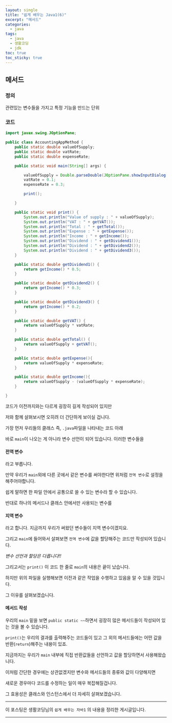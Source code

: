 ```yaml
---
layout: single
title: "쉽게 배우는 Java1(6)"
excerpt: "메서드"
categories:
  - java
tags:
  - java
  - 생활코딩
  - jdk
toc: true
toc_sticky: true
---
```


## 메서드

### 정의

관련있는 변수들을 가지고 특정 기능을 만드는 단위

### 코드

```java
import javax.swing.JOptionPane;

public class AccountingAppMethod {
    public static double valueOfSupply;
    public static double vatRate;
    public static double expenseRate;

    public static void main(String[] args) {

        valueOfSupply = Double.parseDouble(JOptionPane.showInputDialog("공급가 입력"));
        vatRate = 0.1;
        expenseRate = 0.3;

        print();

    }

    public static void print() {
        System.out.println("Value of supply : " + valueOfSupply);
        System.out.println("VAT : " + getVAT());
        System.out.println("Total : " + getTotal());
        System.out.println("Expense : " + getExpense());
        System.out.println("Income : " + getIncome());
        System.out.println("Dividend : " + getDividend1());
        System.out.println("Dividend : " + getDividend2());
        System.out.println("Dividend : " + getDividend3());
    }

    public static double getDividend1() {
        return getIncome() * 0.5;
    }

    public static double getDividend2() {
        return getIncome() * 0.3;
    }

    public static double getDividend3() {
        return getIncome() * 0.2;
    }

    public static double getVAT() {
        return valueOfSupply * vatRate;
    }

    public static double getTotal() {
        return valueOfSupply + getVAT();
    }

    public static double getExpense(){
        return valueOfSupply * expenseRate;
    }

    public static double getIncome(){
        return valueOfSupply - (valueOfSupply * expenseRate);
    }

}

```

코드가 이전까지와는 다르게 굉장히 길게 작성되어 있지만

저와 함께 살펴보시면 오히려 더 간단하게 보이실 겁니다.

가장 먼저 우리들의 클래스 즉, `.java`파일을 나타내는 코드 아래

바로 `main`이 나오는 게 아니라 변수 선언이 되어 있습니다. 이러한 변수들을

#### 전역 변수

라고 부릅니다.

만약 우리가 `main`외에 다른 곳에서 같은 변수를 써야한다면 위처럼 `전역 변수`로 설정을 해주어야합니다.

쉽게 말하면 한 파일 안에서 공통으로 쓸 수 있는 변수라 할 수 있습니다.

반대로 하나의 메서드나 클래스 안에서만 사용되는 변수를

#### 지역 변수

라고 합니다. 지금까지 우리가 써왔던 변수들이 지역 변수이겠지요.

그리고 `main`에 들어와서 살펴보면 `전역 변수`에 값을 할당해주는 코드만 작성되어 있습니다.

_변수 선언과 할당은 다릅니다!!_

그리고서는 `print()` 이 코드 한 줄로 `main`의 내용은 끝이 났습니다.

하지만 위의 파일을 실행해보면 이전과 같은 작업을 수행하고 있음을 알 수 있을 것입니다.

그 이유를 살펴보겠습니다.

#### 메서드 작성

우리의 `main` 밑을 보면 `public static ~~`하면서 굉장히 많은 메서드들이 작성되어 있는 것을 볼 수 있습니다.

`print()`는 우리의 결과를 출력해주는 코드들이 있고 그 외의 메서드들에는 어떤 값을 반환(`return`)해주는 내용이 있죠.

지금까지는 우리가 `main` 내부에 직접 반환값들을 선언하고 값을 할당하면서 사용해왔습니다.

이처럼 간단한 경우에는 상관없겠지만 변수와 메서드들의 종류와 값이 다양해지면

새로운 경우마다 코드를 수정하는 일이 매우 복잡해질겁니다.

그 효용성은 클래스와 인스턴스에서 더 자세히 살펴보겠습니다.

---

이 포스팅은 생활코딩님의 `쉽게 배우는 자바1` 의 내용을 정리한 게시글입니다.

---
